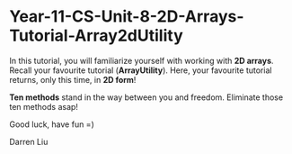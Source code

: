 # Year-11-CS-Unit-8-2D-Arrays-Tutorial-Array2dUtility

In this tutorial, you will familiarize yourself with working with <b>2D arrays</b>. Recall your favourite tutorial (<b>ArrayUtility</b>). Here, your favourite tutorial returns, only this time, in <b>2D form</b>! 

<b>Ten methods</b> stand in the way between you and freedom. Eliminate those ten methods asap!

Good luck, have fun =)

Darren Liu
